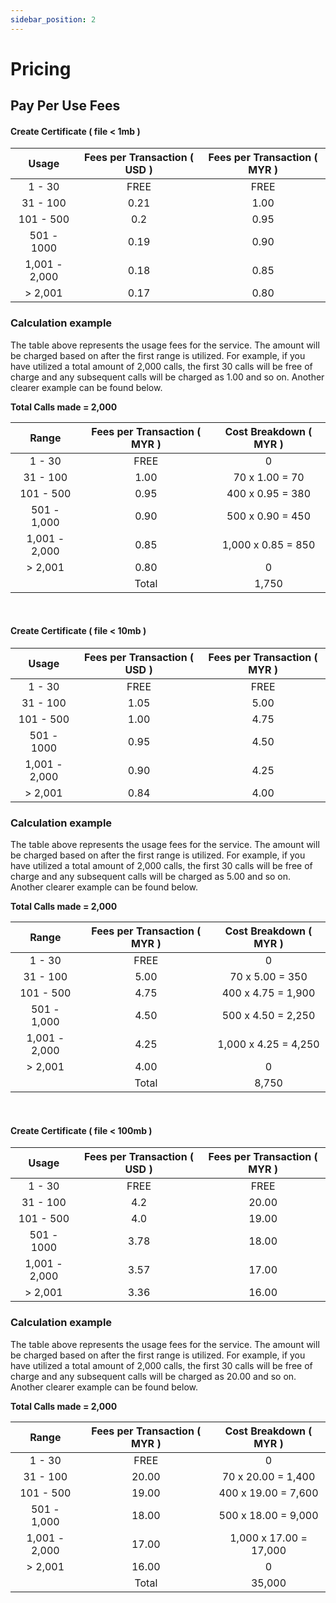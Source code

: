 ```yaml
---
sidebar_position: 2
---
```


# Pricing
## Pay Per Use Fees

#### Create Certificate ( file < 1mb )

| Usage           | Fees per Transaction ( USD ) | Fees per Transaction ( MYR ) |
| :-------------: | :--------------------------: | :--------------------------: |
| 1 - 30          | FREE                         | FREE                         |
| 31 - 100        | 0.21                         | 1.00                         |
| 101 - 500       | 0.2                          | 0.95                         |
| 501 - 1000      | 0.19                         | 0.90                         |
| 1,001 - 2,000   | 0.18                         | 0.85                         |
| > 2,001         | 0.17                         | 0.80                         |

### Calculation example

The table above represents the usage fees for the service. The amount will be charged based on after the first range is utilized. For example, if you have utilized a total amount of 2,000 calls, the first 30 calls will be free of charge and any subsequent calls will be charged as 1.00 and so on. Another clearer example can be found below.

**Total Calls made = 2,000**

| Range                 | Fees per Transaction ( MYR ) | Cost Breakdown ( MYR )       |
| :-------------------: | :--------------------------: | :-------------------------:  |
| 1 - 30                | FREE                         | 0                            |
| 31 - 100              | 1.00                         | 70 x 1.00 = 70               |
| 101 - 500             | 0.95                         | 400 x 0.95 = 380             |
| 501 - 1,000           | 0.90                         | 500 x 0.90 = 450             |
| 1,001 - 2,000         | 0.85                         | 1,000 x 0.85 = 850           |
| > 2,001               | 0.80                         | 0                            |
|                       | Total                        | 1,750                        |

<br/>


#### Create Certificate ( file < 10mb )

| Usage           | Fees per Transaction ( USD ) | Fees per Transaction ( MYR ) |
| :-------------: | :--------------------------: | :--------------------------: |
| 1 - 30          | FREE                         | FREE                         |
| 31 - 100        | 1.05                         | 5.00                         |
| 101 - 500       | 1.00                         | 4.75                         |
| 501 - 1000      | 0.95                         | 4.50                         |
| 1,001 - 2,000   | 0.90                         | 4.25                         |
| > 2,001         | 0.84                         | 4.00                         |

### Calculation example

The table above represents the usage fees for the service. The amount will be charged based on after the first range is utilized. For example, if you have utilized a total amount of 2,000 calls, the first 30 calls will be free of charge and any subsequent calls will be charged as 5.00 and so on. Another clearer example can be found below.

**Total Calls made = 2,000**

| Range                 | Fees per Transaction ( MYR ) | Cost Breakdown ( MYR )       |
| :-------------------: | :--------------------------: | :-------------------------:  |
| 1 - 30                | FREE                         | 0                            |
| 31 - 100              | 5.00                         | 70 x 5.00 = 350              |
| 101 - 500             | 4.75                         | 400 x 4.75 = 1,900           |
| 501 - 1,000           | 4.50                         | 500 x 4.50 = 2,250           |
| 1,001 - 2,000         | 4.25                         | 1,000 x 4.25 = 4,250         |
| > 2,001               | 4.00                         | 0                            |
|                       | Total                        | 8,750                        |

<br/>

#### Create Certificate ( file < 100mb )

| Usage           | Fees per Transaction ( USD ) | Fees per Transaction ( MYR ) |
| :-------------: | :--------------------------: | :--------------------------: |
| 1 - 30          | FREE                         | FREE                         |
| 31 - 100        | 4.2                          | 20.00                        |
| 101 - 500       | 4.0                          | 19.00                        |
| 501 - 1000      | 3.78                         | 18.00                        |
| 1,001 - 2,000   | 3.57                         | 17.00                        |
| > 2,001         | 3.36                         | 16.00                        |

### Calculation example

The table above represents the usage fees for the service. The amount will be charged based on after the first range is utilized. For example, if you have utilized a total amount of 2,000 calls, the first 30 calls will be free of charge and any subsequent calls will be charged as 20.00 and so on. Another clearer example can be found below.

**Total Calls made = 2,000**

| Range                 | Fees per Transaction ( MYR ) | Cost Breakdown ( MYR )       |
| :-------------------: | :--------------------------: | :-------------------------:  |
| 1 - 30                | FREE                         | 0                            |
| 31 - 100              | 20.00                        | 70 x 20.00 = 1,400           |
| 101 - 500             | 19.00                        | 400 x 19.00 = 7,600          |
| 501 - 1,000           | 18.00                        | 500 x 18.00 = 9,000          |
| 1,001 - 2,000         | 17.00                        | 1,000 x 17.00 = 17,000       |
| > 2,001               | 16.00                        | 0                            |
|                       | Total                        | 35,000                       |

<br/>